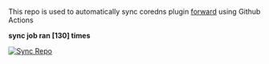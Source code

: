This repo is used to automatically sync coredns plugin [forward](https://github.com/QZLin/forward) using Github Actions

**sync job ran [130] times**

[![Sync Repo](https://github.com/QZLin/coredns-extract/actions/workflows/sync.yaml/badge.svg)](https://github.com/QZLin/coredns-extract/actions/workflows/sync.yaml)
